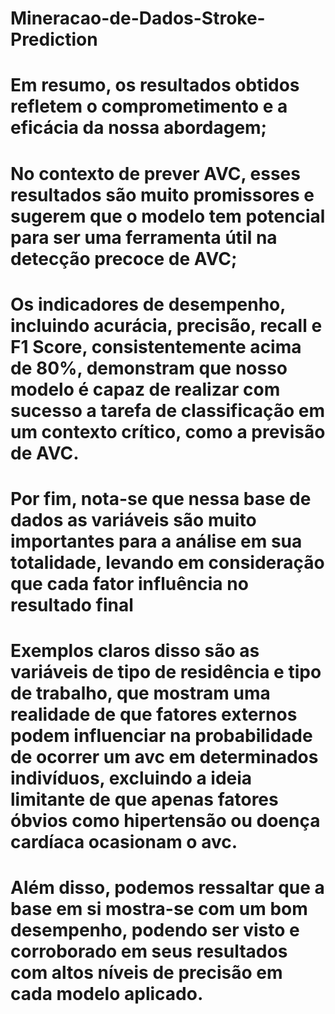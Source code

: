 # Mineracao-de-Dados-Stroke-Prediction
# Em resumo, os resultados obtidos refletem o comprometimento e a eficácia da nossa abordagem;

# No contexto de prever AVC, esses resultados são muito promissores e sugerem que o modelo tem potencial para ser uma ferramenta útil na detecção precoce de AVC;

# Os indicadores de desempenho, incluindo acurácia, precisão, recall e F1 Score, consistentemente acima de 80%, demonstram que nosso modelo é capaz de realizar com sucesso a tarefa de classificação em um contexto crítico, como a previsão de AVC.

# Por fim, nota-se que nessa base de dados as variáveis são muito importantes para a análise em sua totalidade, levando em consideração que cada fator influência no resultado final

# Exemplos claros disso são as variáveis de tipo de residência e tipo de trabalho, que mostram uma realidade de que fatores externos podem influenciar na probabilidade de ocorrer um avc em determinados indivíduos, excluindo a ideia limitante de que apenas fatores óbvios como hipertensão ou doença cardíaca ocasionam o avc. 

# Além disso, podemos ressaltar que a base em si mostra-se com um bom desempenho, podendo ser visto e corroborado em seus resultados com altos níveis de precisão em cada modelo aplicado. 
